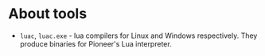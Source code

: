 # About tools

- `luac`, `luac.exe` - lua compilers for Linux and Windows respectively. They produce binaries for Pioneer's Lua interpreter.

